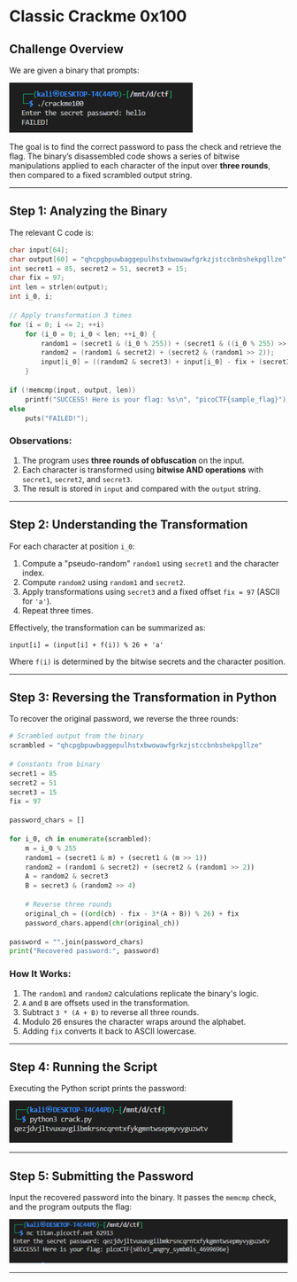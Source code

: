 # **Classic Crackme 0x100**

## Challenge Overview

We are given a binary that prompts:

![first](./img/first.png)

The goal is to find the correct password to pass the check and retrieve the flag. The binary’s disassembled code shows a series of bitwise manipulations applied to each character of the input over **three rounds**, then compared to a fixed scrambled output string.

---

## Step 1: Analyzing the Binary

The relevant C code is:

```c
char input[64];
char output[60] = "qhcpgbpuwbaggepulhstxbwowawfgrkzjstccbnbshekpgllze";
int secret1 = 85, secret2 = 51, secret3 = 15;
char fix = 97;
int len = strlen(output);
int i_0, i;

// Apply transformation 3 times
for (i = 0; i <= 2; ++i)
    for (i_0 = 0; i_0 < len; ++i_0) {
        random1 = (secret1 & (i_0 % 255)) + (secret1 & ((i_0 % 255) >> 1));
        random2 = (random1 & secret2) + (secret2 & (random1 >> 2));
        input[i_0] = ((random2 & secret3) + input[i_0] - fix + (secret3 & (random2 >> 4))) % 26 + fix;
    }

if (!memcmp(input, output, len))
    printf("SUCCESS! Here is your flag: %s\n", "picoCTF{sample_flag}");
else
    puts("FAILED!");
```

### Observations:

1. The program uses **three rounds of obfuscation** on the input.
2. Each character is transformed using **bitwise AND operations** with `secret1`, `secret2`, and `secret3`.
3. The result is stored in `input` and compared with the `output` string.

---

## Step 2: Understanding the Transformation

For each character at position `i_0`:

1. Compute a "pseudo-random" `random1` using `secret1` and the character index.
2. Compute `random2` using `random1` and `secret2`.
3. Apply transformations using `secret3` and a fixed offset `fix = 97` (ASCII for `'a'`).
4. Repeat three times.

Effectively, the transformation can be summarized as:

```
input[i] = (input[i] + f(i)) % 26 + 'a'
```

Where `f(i)` is determined by the bitwise secrets and the character position.

---

## Step 3: Reversing the Transformation in Python

To recover the original password, we reverse the three rounds:

```python
# Scrambled output from the binary
scrambled = "qhcpgbpuwbaggepulhstxbwowawfgrkzjstccbnbshekpgllze"

# Constants from binary
secret1 = 85
secret2 = 51
secret3 = 15
fix = 97

password_chars = []

for i_0, ch in enumerate(scrambled):
    m = i_0 % 255
    random1 = (secret1 & m) + (secret1 & (m >> 1))
    random2 = (random1 & secret2) + (secret2 & (random1 >> 2))
    A = random2 & secret3
    B = secret3 & (random2 >> 4)
    
    # Reverse three rounds
    original_ch = ((ord(ch) - fix - 3*(A + B)) % 26) + fix
    password_chars.append(chr(original_ch))

password = "".join(password_chars)
print("Recovered password:", password)
```

### How It Works:

1. The `random1` and `random2` calculations replicate the binary's logic.
2. `A` and `B` are offsets used in the transformation.
3. Subtract `3 * (A + B)` to reverse all three rounds.
4. Modulo 26 ensures the character wraps around the alphabet.
5. Adding `fix` converts it back to ASCII lowercase.

---

## Step 4: Running the Script

Executing the Python script prints the password:

![pass](./img/pass.png)

---

## Step 5: Submitting the Password

Input the recovered password into the binary. It passes the `memcmp` check, and the program outputs the flag:

![flag](./img/flag.png)

---
